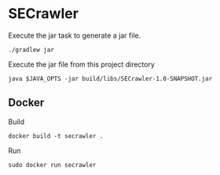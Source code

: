 # SECrawler

Execute the jar task to generate a jar file.
```aidl
./gradlew jar
```
Execute the jar file from this project directory
```aidl
java $JAVA_OPTS -jar build/libs/SECrawler-1.0-SNAPSHOT.jar
```

## Docker

Build
```
docker build -t secrawler .
```

Run
```
sudo docker run secrawler
```